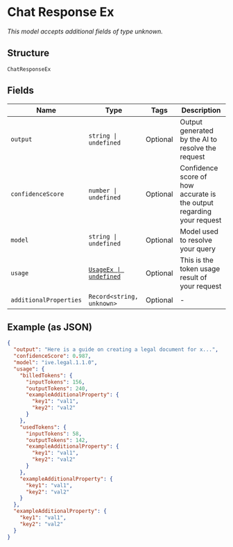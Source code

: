 
# Chat Response Ex

*This model accepts additional fields of type unknown.*

## Structure

`ChatResponseEx`

## Fields

| Name | Type | Tags | Description |
|  --- | --- | --- | --- |
| `output` | `string \| undefined` | Optional | Output generated by the AI to resolve the request |
| `confidenceScore` | `number \| undefined` | Optional | Confidence score of how accurate is the output regarding your request |
| `model` | `string \| undefined` | Optional | Model used to resolve your query |
| `usage` | [`UsageEx \| undefined`](../../doc/models/usage-ex.md) | Optional | This is the token usage result of your request |
| `additionalProperties` | `Record<string, unknown>` | Optional | - |

## Example (as JSON)

```json
{
  "output": "Here is a guide on creating a legal document for x...",
  "confidenceScore": 0.987,
  "model": "ive.legal.1.1.0",
  "usage": {
    "billedTokens": {
      "inputTokens": 156,
      "outputTokens": 240,
      "exampleAdditionalProperty": {
        "key1": "val1",
        "key2": "val2"
      }
    },
    "usedTokens": {
      "inputTokens": 58,
      "outputTokens": 142,
      "exampleAdditionalProperty": {
        "key1": "val1",
        "key2": "val2"
      }
    },
    "exampleAdditionalProperty": {
      "key1": "val1",
      "key2": "val2"
    }
  },
  "exampleAdditionalProperty": {
    "key1": "val1",
    "key2": "val2"
  }
}
```

